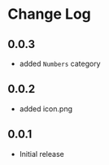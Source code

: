 # Change Log


## 0.0.3

- added `Numbers` category


## 0.0.2

- added icon.png


## 0.0.1

- Initial release
